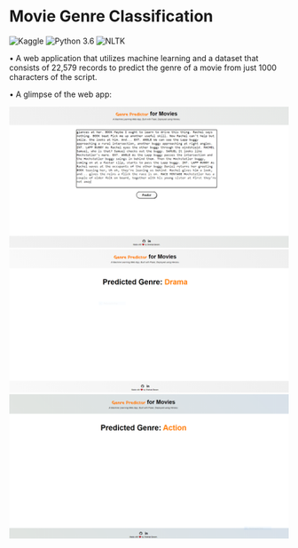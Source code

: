 # Movie Genre Classification 
![Kaggle](https://img.shields.io/badge/Dataset-Kaggle-blue.svg) ![Python 3.6](https://img.shields.io/badge/Python-3.6-brightgreen.svg) ![NLTK](https://img.shields.io/badge/Library-NLTK-orange.svg)

• A web application that utilizes machine learning and a dataset that consists of 22,579 records to predict the genre of a movie from just 1000 characters of the script.

• A glimpse of the web app:

![png](readme_resources/app.PNG)
<br>
![png](readme_resources/Drama.PNG)
<br>
![png](readme_resources/action.PNG)


